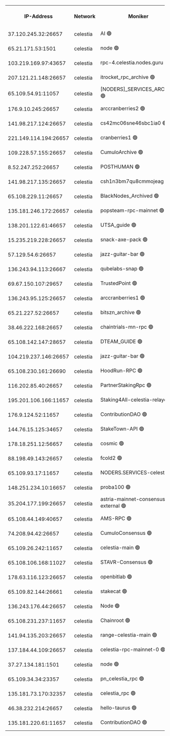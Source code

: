 


<table><tr><th>IP-Address</th><th>Network</th><th>Moniker</th><th>Latest Block Height</th><th>Earliest Block Height</th><th>Catching Up</th><th>Tx Index</th><th>Voting Power</th><th>Version</th><th>Scan Time</th></tr><tr><td>37.120.245.32:26657</td><td>celestia</td><td>AI 🟢</td><td>3892101</td><td>1</td><td>False</td><td>off</td><td>0</td><td>3.1.1</td><td>2025-02-06T04:04:28.471342349UTC</td></tr><tr><td>65.21.171.53:1501</td><td>celestia</td><td>node 🟢</td><td>3892101</td><td>1</td><td>False</td><td>on</td><td>0</td><td>3.2.0</td><td>2025-02-06T04:04:29.097599833UTC</td></tr><tr><td>103.219.169.97:43657</td><td>celestia</td><td>rpc-4.celestia.nodes.guru 🟢</td><td>3892104</td><td>1</td><td>False</td><td>on</td><td>0</td><td>3.2.0</td><td>2025-02-06T04:04:47.034408589UTC</td></tr><tr><td>207.121.21.148:26657</td><td>celestia</td><td>itrocket_rpc_archive 🟢</td><td>3892107</td><td>1</td><td>False</td><td>on</td><td>0</td><td>3.2.0</td><td>2025-02-06T04:04:58.554833360UTC</td></tr><tr><td>65.109.54.91:11057</td><td>celestia</td><td>[NODERS]_SERVICES_ARCHIVE 🟢</td><td>3892097</td><td>1</td><td>False</td><td>on</td><td>0</td><td>3.2.0</td><td>2025-02-06T04:05:24.043716287UTC</td></tr><tr><td>176.9.10.245:26657</td><td>celestia</td><td>arccranberries2 🟢</td><td>3892114</td><td>1</td><td>False</td><td>on</td><td>0</td><td>3.2.0</td><td>2025-02-06T04:05:42.741294987UTC</td></tr><tr><td>141.98.217.124:26657</td><td>celestia</td><td>cs42mc06sne46sbc1ia0 🟢</td><td>3892115</td><td>1</td><td>False</td><td>on</td><td>0</td><td>3.2.0</td><td>2025-02-06T04:05:43.582344490UTC</td></tr><tr><td>221.149.114.194:26657</td><td>celestia</td><td>cranberries1 🟢</td><td>3892119</td><td>1</td><td>False</td><td>on</td><td>0</td><td>3.2.0</td><td>2025-02-06T04:06:05.901645892UTC</td></tr><tr><td>109.228.57.155:26657</td><td>celestia</td><td>CumuloArchive 🟢</td><td>3892125</td><td>1</td><td>False</td><td>on</td><td>0</td><td>3.2.0</td><td>2025-02-06T04:06:45.125066314UTC</td></tr><tr><td>8.52.247.252:26657</td><td>celestia</td><td>POSTHUMAN 🟢</td><td>3892126</td><td>1</td><td>False</td><td>on</td><td>0</td><td>3.2.0</td><td>2025-02-06T04:06:50.448544509UTC</td></tr><tr><td>141.98.217.135:26657</td><td>celestia</td><td>csh1n3bm7qu8cmmojeag 🟢</td><td>3892126</td><td>1</td><td>False</td><td>on</td><td>0</td><td>3.2.0</td><td>2025-02-06T04:06:51.273079841UTC</td></tr><tr><td>65.108.229.11:26657</td><td>celestia</td><td>BlackNodes_Archived 🟢</td><td>3892127</td><td>1</td><td>False</td><td>on</td><td>0</td><td>3.1.1</td><td>2025-02-06T04:06:56.172433335UTC</td></tr><tr><td>135.181.246.172:26657</td><td>celestia</td><td>popsteam-rpc-mainnet 🟢</td><td>3892133</td><td>1</td><td>False</td><td>on</td><td>0</td><td>3.2.0</td><td>2025-02-06T04:07:29.785002739UTC</td></tr><tr><td>138.201.122.61:46657</td><td>celestia</td><td>UTSA_guide 🟢</td><td>3892140</td><td>1</td><td>False</td><td>on</td><td>0</td><td>3.2.0</td><td>2025-02-06T04:08:12.915249911UTC</td></tr><tr><td>15.235.219.228:26657</td><td>celestia</td><td>snack-axe-pack 🟢</td><td>3892141</td><td>1</td><td>False</td><td>off</td><td>0</td><td>3.1.1</td><td>2025-02-06T04:08:15.953043257UTC</td></tr><tr><td>57.129.54.6:26657</td><td>celestia</td><td>jazz-guitar-bar 🟢</td><td>3892142</td><td>1</td><td>False</td><td>off</td><td>0</td><td>3.1.1</td><td>2025-02-06T04:08:20.389656296UTC</td></tr><tr><td>136.243.94.113:26667</td><td>celestia</td><td>qubelabs-snap 🟢</td><td>3892145</td><td>1</td><td>False</td><td>on</td><td>0</td><td>3.2.0</td><td>2025-02-06T04:08:39.850409801UTC</td></tr><tr><td>69.67.150.107:29657</td><td>celestia</td><td>TrustedPoint 🟢</td><td>3892148</td><td>1</td><td>False</td><td>on</td><td>0</td><td>3.2.0</td><td>2025-02-06T04:08:54.877688280UTC</td></tr><tr><td>136.243.95.125:26657</td><td>celestia</td><td>arccranberries1 🟢</td><td>3892155</td><td>1</td><td>False</td><td>on</td><td>0</td><td>3.2.0</td><td>2025-02-06T04:09:36.465819655UTC</td></tr><tr><td>65.21.227.52:26657</td><td>celestia</td><td>bitszn_archive 🟢</td><td>3892157</td><td>1</td><td>False</td><td>on</td><td>0</td><td>3.0.2</td><td>2025-02-06T04:09:43.317836023UTC</td></tr><tr><td>38.46.222.168:26657</td><td>celestia</td><td>chaintrials-mn-rpc 🟢</td><td>3892157</td><td>1</td><td>False</td><td>on</td><td>0</td><td>3.2.0</td><td>2025-02-06T04:09:46.266431542UTC</td></tr><tr><td>65.108.142.147:28657</td><td>celestia</td><td>DTEAM_GUIDE 🟢</td><td>3892164</td><td>1</td><td>False</td><td>on</td><td>0</td><td>3.2.0</td><td>2025-02-06T04:10:26.020472497UTC</td></tr><tr><td>104.219.237.146:26657</td><td>celestia</td><td>jazz-guitar-bar 🟢</td><td>3892166</td><td>1</td><td>False</td><td>off</td><td>0</td><td>3.1.1</td><td>2025-02-06T04:10:35.857648974UTC</td></tr><tr><td>65.108.230.161:26690</td><td>celestia</td><td>HoodRun-RPC 🟢</td><td>2371494</td><td>1537165</td><td>False</td><td>off</td><td>0</td><td>1.9.0</td><td>2025-02-06T04:10:33.084048784UTC</td></tr><tr><td>116.202.85.40:26657</td><td>celestia</td><td>PartnerStakingRpc 🟢</td><td>2371494</td><td>1588231</td><td>False</td><td>on</td><td>0</td><td>1.9.0</td><td>2025-02-06T04:04:41.655017458UTC</td></tr><tr><td>195.201.106.166:11657</td><td>celestia</td><td>Staking4All-celestia-relayer 🟢</td><td>3807516</td><td>2399575</td><td>False</td><td>off</td><td>0</td><td>3.0.2</td><td>2025-02-06T04:11:11.281196756UTC</td></tr><tr><td>176.9.124.52:11657</td><td>celestia</td><td>ContributionDAO 🟢</td><td>3892156</td><td>2419178</td><td>False</td><td>on</td><td>0</td><td>3.1.1</td><td>2025-02-06T04:09:40.857405585UTC</td></tr><tr><td>144.76.15.125:34657</td><td>celestia</td><td>StakeTown-API 🟢</td><td>3892098</td><td>2634001</td><td>False</td><td>on</td><td>0</td><td>3.2.0</td><td>2025-02-06T04:05:06.957145592UTC</td></tr><tr><td>178.18.251.12:56657</td><td>celestia</td><td>cosmic 🟢</td><td>3892126</td><td>2758750</td><td>False</td><td>on</td><td>0</td><td>3.0.2</td><td>2025-02-06T04:06:50.839715481UTC</td></tr><tr><td>88.198.49.143:26657</td><td>celestia</td><td>fcold2 🟢</td><td>3892135</td><td>3174774</td><td>False</td><td>on</td><td>0</td><td>3.2.0</td><td>2025-02-06T04:07:42.987980171UTC</td></tr><tr><td>65.109.93.17:11657</td><td>celestia</td><td>NODERS.SERVICES-celestia 🟢</td><td>3892137</td><td>3188251</td><td>False</td><td>on</td><td>0</td><td>3.2.0</td><td>2025-02-06T04:07:56.137631792UTC</td></tr><tr><td>148.251.234.10:16657</td><td>celestia</td><td>proba100 🟢</td><td>3368357</td><td>3197687</td><td>False</td><td>off</td><td>0</td><td>3.2.0</td><td>2025-02-06T04:06:45.402976105UTC</td></tr><tr><td>35.204.177.199:26657</td><td>celestia</td><td>astria-mainnet-consensus-external 🟢</td><td>3892116</td><td>3408001</td><td>False</td><td>off</td><td>0</td><td>3.2.0</td><td>2025-02-06T04:05:52.069131391UTC</td></tr><tr><td>65.108.44.149:40657</td><td>celestia</td><td>AMS-RPC 🟢</td><td>3892134</td><td>3435274</td><td>False</td><td>on</td><td>0</td><td>3.2.0</td><td>2025-02-06T04:07:36.347218135UTC</td></tr><tr><td>74.208.94.42:26657</td><td>celestia</td><td>CumuloConsensus 🟢</td><td>3892120</td><td>3646001</td><td>False</td><td>on</td><td>0</td><td>3.2.0</td><td>2025-02-06T04:06:11.108647648UTC</td></tr><tr><td>65.109.26.242:11657</td><td>celestia</td><td>celestia-main 🟢</td><td>3892143</td><td>3825385</td><td>False</td><td>on</td><td>0</td><td>3.2.0</td><td>2025-02-06T04:08:26.939386342UTC</td></tr><tr><td>65.108.106.168:11027</td><td>celestia</td><td>STAVR-Consensus 🟢</td><td>3892119</td><td>3831001</td><td>False</td><td>on</td><td>0</td><td>3.2.0</td><td>2025-02-06T04:06:08.313327166UTC</td></tr><tr><td>178.63.116.123:26657</td><td>celestia</td><td>openbitlab 🟢</td><td>3892105</td><td>3848086</td><td>False</td><td>on</td><td>0</td><td>3.1.1</td><td>2025-02-06T04:04:51.557992329UTC</td></tr><tr><td>65.109.82.144:26661</td><td>celestia</td><td>stakecat 🟢</td><td>3892137</td><td>3849001</td><td>False</td><td>on</td><td>0</td><td>3.0.2</td><td>2025-02-06T04:07:53.801049787UTC</td></tr><tr><td>136.243.176.44:26657</td><td>celestia</td><td>Node 🟢</td><td>3892121</td><td>3865001</td><td>False</td><td>off</td><td>0</td><td>3.2.0</td><td>2025-02-06T04:06:19.631821097UTC</td></tr><tr><td>65.108.231.237:11657</td><td>celestia</td><td>Chainroot 🟢</td><td>3892115</td><td>3865643</td><td>False</td><td>on</td><td>0</td><td>3.2.0</td><td>2025-02-06T04:05:43.175249870UTC</td></tr><tr><td>141.94.135.203:26657</td><td>celestia</td><td>range-celestia-main 🟢</td><td>3892104</td><td>3867067</td><td>False</td><td>off</td><td>0</td><td>3.2.0</td><td>2025-02-06T04:04:46.086805268UTC</td></tr><tr><td>137.184.44.109:26657</td><td>celestia</td><td>celestia-rpc-mainnet-0 🟢</td><td>3892137</td><td>3876001</td><td>False</td><td>on</td><td>0</td><td>3.2.0</td><td>2025-02-06T04:07:54.730200731UTC</td></tr><tr><td>37.27.134.181:1501</td><td>celestia</td><td>node 🟢</td><td>3892123</td><td>3883837</td><td>False</td><td>off</td><td>0</td><td>3.0.2</td><td>2025-02-06T04:06:30.439153640UTC</td></tr><tr><td>65.109.34.34:23357</td><td>celestia</td><td>pn_celestia_rpc 🟢</td><td>3892133</td><td>3886001</td><td>False</td><td>on</td><td>0</td><td>3.2.0</td><td>2025-02-06T04:07:29.329913511UTC</td></tr><tr><td>135.181.73.170:32357</td><td>celestia</td><td>celestia_rpc 🟢</td><td>3892165</td><td>3886001</td><td>False</td><td>on</td><td>0</td><td>3.2.0</td><td>2025-02-06T04:10:28.584906533UTC</td></tr><tr><td>46.38.232.214:26657</td><td>celestia</td><td>hello-taurus 🟢</td><td>3892098</td><td>3890528</td><td>False</td><td>off</td><td>0</td><td>3.2.0</td><td>2025-02-06T04:04:28.748161641UTC</td></tr><tr><td>135.181.220.61:11657</td><td>celestia</td><td>ContributionDAO 🟢</td><td>3892127</td><td>3890752</td><td>False</td><td>off</td><td>0</td><td>3.1.1</td><td>2025-02-06T04:06:53.685002251UTC</td></tr></table>